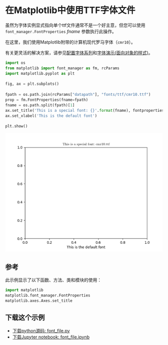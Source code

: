 # 在Matplotlib中使用TTF字体文件

虽然为字体实例显式指向单个ttf文件通常不是一个好主意，但您可以使用 ``font_manager.FontProperties`` *fname* 参数执行此操作。

在这里，我们使用Matplotlib附带的计算机现代罗马字体（``cmr10``）。

有关更灵活的解决方案，请参见[配置字体系列](https://matplotlib.org/gallery/text_labels_and_annotations/font_family_rc_sgskip.html)和[字体演示(面向对象的样式)](https://matplotlib.org/gallery/text_labels_and_annotations/fonts_demo.html)。

```python
import os
from matplotlib import font_manager as fm, rcParams
import matplotlib.pyplot as plt

fig, ax = plt.subplots()

fpath = os.path.join(rcParams["datapath"], "fonts/ttf/cmr10.ttf")
prop = fm.FontProperties(fname=fpath)
fname = os.path.split(fpath)[1]
ax.set_title('This is a special font: {}'.format(fname), fontproperties=prop)
ax.set_xlabel('This is the default font')

plt.show()
```

![在Matplotlib中使用TTF字体文件](/static/images/gallery/sphx_glr_font_file_001.png)

## 参考

此示例显示了以下函数、方法、类和模块的使用：

```python
import matplotlib
matplotlib.font_manager.FontProperties
matplotlib.axes.Axes.set_title
```

## 下载这个示例
            
- [下载python源码: font_file.py](https://matplotlib.org/_downloads/font_file.py)
- [下载Jupyter notebook: font_file.ipynb](https://matplotlib.org/_downloads/font_file.ipynb)